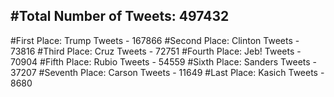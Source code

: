 #Total Number of Tweets: 497432 
---
#First Place: Trump Tweets - 167866
#Second Place: Clinton Tweets - 73816
#Third Place: Cruz Tweets - 72751
#Fourth Place: Jeb! Tweets - 70904
#Fifth Place: Rubio Tweets - 54559
#Sixth Place: Sanders Tweets - 37207
#Seventh Place: Carson Tweets - 11649
#Last Place: Kasich Tweets - 8680

